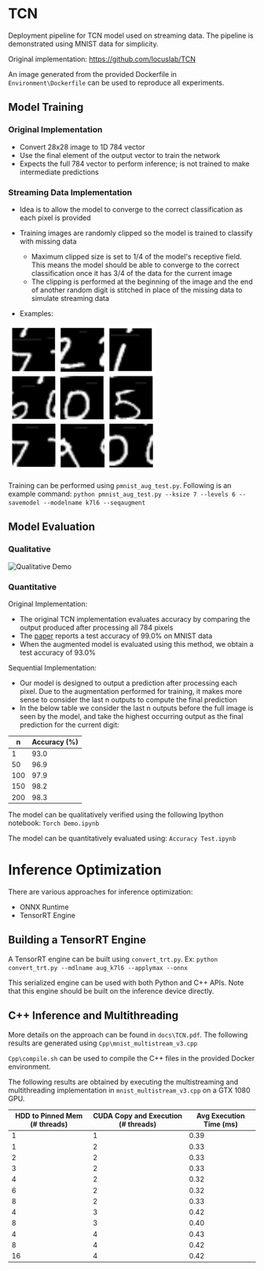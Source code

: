 # TCN 
Deployment pipeline for TCN model used on streaming data. The pipeline is demonstrated using MNIST data for simplicity.

Original implementation: https://github.com/locuslab/TCN

An image generated from the provided Dockerfile in `Environment\Dockerfile` can be used to reproduce all experiments.

## Model Training
### Original Implementation
-    Convert 28x28 image to 1D 784 vector
-   Use the final element of the output vector to train the network
-   Expects the full 784 vector to perform inference; is not trained to make intermediate predictions

### Streaming Data Implementation
-   Idea is to allow the model to converge to the correct classification as each pixel is provided
-   Training images are randomly clipped so the model is trained to classify with missing data

	-   Maximum clipped size is set to 1/4 of the model's receptive field. This means the model should be able to converge to the correct classification once it has 3/4 of the data for the current image
	-   The clipping is performed at the beginning of the image and the end of another random digit is stitched in  place of the missing data to simulate streaming data

-   Examples:

![Augmented Images](https://github.com/shivadb/TCN/blob/master/docs/augmented_train_samples.PNG)

Training can be performed using `pmnist_aug_test.py`. Following is an example command:
	`python pmnist_aug_test.py --ksize 7 --levels 6 --savemodel --modelname k7l6 --seqaugment`

## Model Evaluation
### Qualitative
![Qualitative Demo](https://github.com/shivadb/TCN/blob/master/docs/augmented_demo.gif)

### Quantitative
Original Implementation:

-   The original TCN implementation evaluates accuracy by comparing the output produced after processing all 784 pixels
-   The [paper](https://arxiv.org/abs/1803.01271) reports a test accuracy of 99.0% on MNIST data
-   When the augmented model is evaluated using this method, we obtain a test accuracy of 93.0%

Sequential Implementation:

-   Our model is designed to output a prediction after processing each pixel. Due to the augmentation performed for training, it makes more sense to consider the last n outputs to compute the final prediction
-   In the below table we consider the last n outputs before the full image is seen by the model, and take the highest occurring output as the final prediction for the current digit:

| n   	| Accuracy (%) 	|
|-----	|--------------	|
| 1   	| 93.0         	|
| 50  	| 96.9         	|
| 100 	| 97.9         	|
| 150 	| 98.2         	|
| 200 	| 98.3         	|


The model can be qualitatively verified using the following Ipython notebook: `Torch Demo.ipynb`

The model can be quantitatively evaluated using: `Accuracy Test.ipynb`

# Inference Optimization

There are various approaches for inference optimization:
- ONNX Runtime
- TensorRT Engine

## Building a TensorRT Engine
A TensorRT engine can be built using `convert_trt.py`. 
Ex: `python convert_trt.py --mdlname aug_k7l6 --applymax --onnx`

This serialized engine can be used with both Python and C++ APIs. Note that this engine should be built on the inference device directly.

## C++ Inference and Multithreading
More details on the approach can be found in `docs\TCN.pdf`. The following results are generated using `Cpp\mnist_multistream_v3.cpp`

`Cpp\compile.sh` can be used to compile the C++ files in the provided Docker environment. 

The following results are obtained by executing the multistreaming and multithreading  implementation in `mnist_multistream_v3.cpp` on a GTX 1080 GPU.

|     HDD to Pinned Mem   (# threads)    	|     CUDA Copy and   Execution (# threads)    	|     Avg Execution Time   (ms)    	|
|----------------------------------------	|----------------------------------------------	|----------------------------------	|
|     1                                  	|     1                                        	|     0.39                         	|
|     1                                  	|     2                                        	|     0.33                         	|
|     2                                  	|     2                                        	|     0.33                         	|
|     3                                  	|     2                                        	|     0.33                         	|
|     4                                  	|     2                                        	|     0.32                         	|
|     6                                  	|     2                                        	|     0.32                         	|
|     8                                  	|     2                                        	|     0.33                         	|
|     4                                  	|     3                                        	|     0.42                         	|
|     8                                  	|     3                                        	|     0.40                         	|
|     4                                  	|     4                                        	|     0.43                         	|
|     8                                  	|     4                                        	|     0.42                         	|
|     16                                 	|     4                                        	|     0.42                         	|

